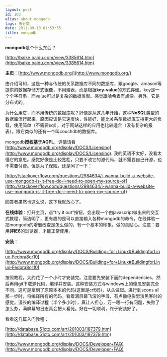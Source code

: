 ```yaml
---
layout: post
id: 103
alias: about-mongodb
tags: 未分类
date: 2011-09-13 01:53:35
title: mongodb
---
```


**mongodb**是个什么东西？

[http://baike.baidu.com/view/3385614.htm](http://baike.baidu.com/view/3385614.htm)

**主页**：[http://www.mongodb.org/](http://www.mongodb.org/)

由介绍可知，这是一种与传统的关系数据库不同的数据库，跟google、amason等提供的数据存储方式很像，不用建表，而是根据**key-value**的方式存储。key是一个个字符串，而value可以是复杂的数据类型。感觉跟哈希表有点像。另外，它是分布式的。<span id="more-103"></span>

为什么用它，而不用传统的数据库呢？好像是从这几年开始，这种**NoSQL**类型的数据库流行起来，原因应该是它速度快，性能好，能比关系型数据库支持更大的负载，使用简单（不需要sql），对于网站这样的应用也比较适合（没有复杂的报表）。跟它类似的还有一个叫couchdb的数据库。

mongodb**授权基于AGPL**，详情请看[http://www.mongodb.org/display/DOCS/Licensing](http://www.mongodb.org/display/DOCS/Licensing). 我的英语不太好，没看太懂它的意思。感觉好像是比较宽松，只要不改它的源代码，就不需要自己开源，也不需要付费。但是为了保险，还是问了一下：

[http://stackoverflow.com/questions/2984634/i-wanna-build-a-website-use-mongodb-is-it-free-do-i-need-to-open-my-source-of](http://stackoverflow.com/questions/2984634/i-wanna-build-a-website-use-mongodb-is-it-free-do-i-need-to-open-my-source-of)

回答者果然也这么说，这下我就放心了。

**在线体验**：打开主页，点&#8221;try it out&#8221;按钮，会出现一个由javascript做出来的交互式教程，简洁明了，更有趣的是可以直接输入各种mongodb的命令，在线体验一把mongodb的增删改查是怎么做的，有一个基本的印象。做的真贴心。注意：要用**非IE6**的浏览器，才能正常使用。

**安装**：

[http://www.mongodb.org/display/DOCS/Building+for+Linux#BuildingforLinux-Fedora8or10](http://www.mongodb.org/display/DOCS/Building+for+Linux#BuildingforLinux-Fedora8or10)

按照教程，大约花了一个小时才安装完。注意要先安装下面的dependencies，然后再用git下载源代码，编译并安装。这种安装方式与windows上的傻瓜安装完全不同，这可是拿到了原原本本的代码(这里是c代码)，从头做起。进行到scons all那一步时，将编译所有的代码，看着满屏幕飞滚的字母，有点像电影里演黑客时的感觉。漫长的编译过程（半个多小时），真让人担心，万一哪一行有问题，失败了怎么办，满屏幕的日志真会把人看死。好在一切顺利，终于安装好了。

看看这几篇入门教程：

[http://database.51cto.com/art/201003/187379.htm](http://database.51cto.com/art/201003/187379.htm)

[http://www.mongodb.org/display/DOCS/Developer+FAQ](http://www.mongodb.org/display/DOCS/Developer+FAQ)
